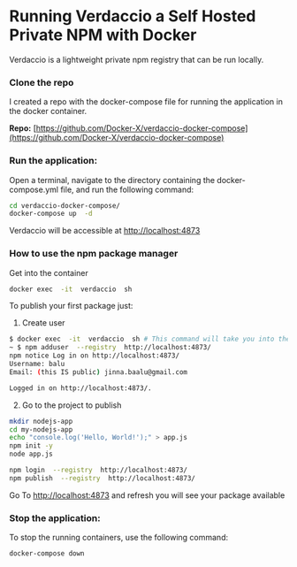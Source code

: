 
# Running Verdaccio a Self Hosted Private NPM with Docker
Verdaccio is a lightweight private npm registry that can be run locally. 

### Clone the repo
I created a repo with the docker-compose file for running the application in the docker container. 

**Repo:** [https://github.com/Docker-X/verdaccio-docker-compose](https://github.com/Docker-X/verdaccio-docker-compose)

### Run the application:
Open a terminal, navigate to the directory containing the docker-compose.yml file, and run the following command:
```bash
cd verdaccio-docker-compose/
docker-compose up  -d
```
Verdaccio will be accessible at [http://localhost:4873](http://localhost:4873)

### How to use the npm package manager
Get into the container
```bash
docker exec  -it  verdaccio  sh
```
To publish your first package just:
1. Create user
```bash
$ docker exec  -it  verdaccio  sh # This command will take you into the container
~ $ npm adduser  --registry  http://localhost:4873/
npm notice Log in on http://localhost:4873/
Username: balu
Email: (this IS public) jinna.baalu@gmail.com

Logged in on http://localhost:4873/.
```

2. Go to the project to publish

```bash
mkdir nodejs-app
cd my-nodejs-app
echo "console.log('Hello, World!');" > app.js
npm init -y
node app.js

npm login  --registry  http://localhost:4873/
npm publish  --registry  http://localhost:4873/
```

Go To  [http://localhost:4873](http://localhost:4873) and refresh you will see your package available

### Stop the application:
To stop the running containers, use the following command:
```bash
docker-compose down
```
